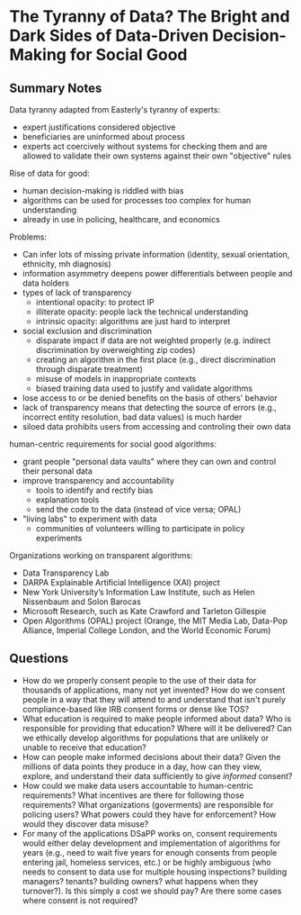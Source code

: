# The Tyranny of Data? The Bright and Dark Sides of Data-Driven Decision-Making for Social Good

## Summary Notes

Data tyranny adapted from Easterly's tyranny of experts:

- expert justifications considered objective
- beneficiaries are uninformed about process
- experts act coercively without systems for checking them and are allowed to validate their own systems against their own "objective" rules

Rise of data for good:
- human decision-making is riddled with bias
- algorithms can be used for processes too complex for human understanding
- already in use in policing, healthcare, and economics

Problems:

- Can infer lots of missing private information (identity, sexual orientation, ethnicity, mh diagnosis)
- information asymmetry deepens power differentials between people and data holders
- types of lack of transparency
    - intentional opacity: to protect IP
    - illiterate opacity: people lack the technical understanding
    - intrinsic opacity: algorithms are just hard to interpret
- social exclusion and discrimination
    - disparate impact if data are not weighted properly (e.g. indirect discrimination by overweighting zip codes)
    - creating an algorithm in the first place (e.g., direct discrimination through disparate treatment)
    - misuse of models in inappropriate contexts
    - biased training data used to justify and validate algorithms
- lose access to or be denied benefits on the basis of others' behavior
- lack of transparency means that detecting the source of errors (e.g., incorrect entity resolution, bad data values) is much harder
- siloed data prohibits users from accessing and controling their own data

human-centric requirements for social good algorithms:

- grant people "personal data vaults" where they can own and control their personal data
- improve transparency and accountability
    - tools to identify and rectify bias
    - explanation tools
    - send the code to the data (instead of vice versa; OPAL)
- "living labs" to experiment with data
    - communities of volunteers willing to participate in policy experiments

Organizations working on transparent algorithms:

- Data Transparency Lab
- DARPA Explainable Artificial Intelligence (XAI) project
- New York University’s Information Law Institute, such as Helen Nissenbaum and Solon Barocas
- Microsoft Research, such as Kate Crawford and Tarleton Gillespie
- Open Algorithms (OPAL) project (Orange, the MIT Media Lab, Data-Pop Alliance, Imperial College London, and the World Economic Forum)

## Questions

- How do we properly consent people to the use of their data for thousands of applications, many not yet invented? How do we consent people in a way that they will attend to and understand that isn't purely compliance-based like IRB consent forms or dense like TOS?
- What education is required to make people informed about data? Who is responsible for providing that education? Where will it be delivered? Can we ethically develop algorithms for populations that are unlikely or unable to receive that education?
- How can people make informed decisions about their data? Given the millions of data points they produce in a day, how can they view, explore, and understand their data sufficiently to give *informed* consent?
- How could we make data users accountable to human-centric requirements? What incentives are there for following those requirements? What organizations (goverments) are responsible for policing users? What powers could they have for enforcement? How would they discover data misuse?
- For many of the applications DSaPP works on, consent requirements would either delay development and implementation of algorithms for years (e.g., need to wait five years for enough consents from people entering jail, homeless services, etc.) or be highly ambiguous (who needs to consent to data use for multiple housing inspections? building managers? tenants? building owners? what happens when they turnover?). Is this simply a cost we should pay? Are there some cases where consent is not required?
